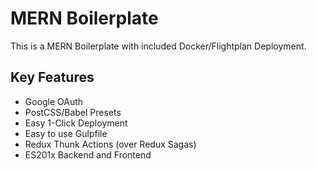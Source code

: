 # MERN Boilerplate
This is a MERN Boilerplate with included Docker/Flightplan Deployment.

## Key Features
- Google OAuth
- PostCSS/Babel Presets
- Easy 1-Click Deployment
- Easy to use Gulpfile
- Redux Thunk Actions (over Redux Sagas)
- ES201x Backend and Frontend
